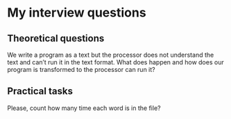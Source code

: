 # My interview questions

## Theoretical questions
We write a program as a text but the processor does not understand the text and can’t run it in the text format. What does happen and how does our program is transformed to the processor can run it?

## Practical tasks
Please, count how many time each word is in the file?

